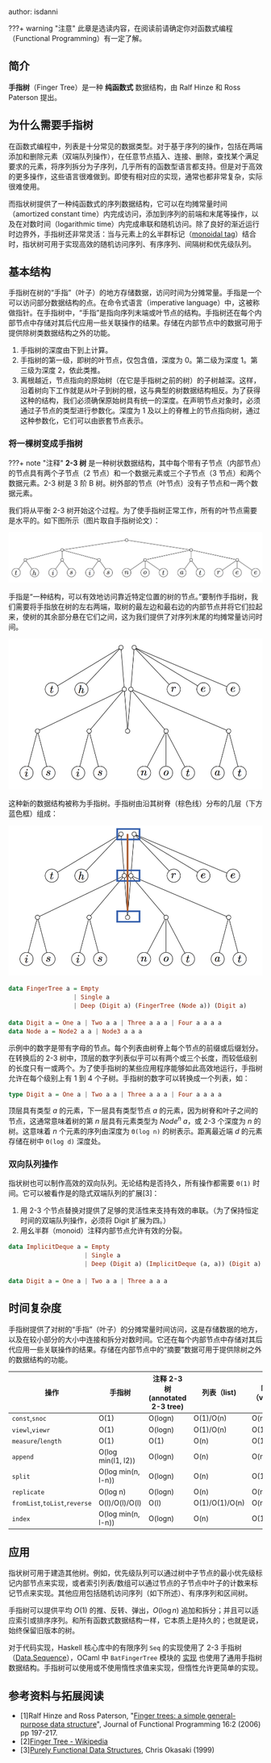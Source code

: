 author: isdanni

???+ warning "注意"
    此章是选读内容，在阅读前请确定你对函数式编程（Functional Programming）有一定了解。

## 简介

**手指树**（Finger Tree）是一种 **纯函数式** 数据结构，由 Ralf Hinze 和 Ross Paterson 提出。

## 为什么需要手指树

在函数式编程中，列表是十分常见的数据类型。对于基于序列的操作，包括在两端添加和删除元素（双端队列操作），在任意节点插入、连接、删除，查找某个满足要求的元素，将序列拆分为子序列，几乎所有的函数型语言都支持。但是对于高效的更多操作，这些语言很难做到。即使有相对应的实现，通常也都非常复杂，实际很难使用。

而指状树提供了一种纯函数式的序列数据结构，它可以在均摊常量时间（amortized constant time）内完成访问，添加到序列的前端和末尾等操作，以及在对数时间（logarithmic time）内完成串联和随机访问。除了良好的渐近运行时边界外，手指树还非常灵活：当与元素上的幺半群标记（[monoidal tag](https://en.wikipedia.org/wiki/Monoidal_category)）结合时，指状树可用于实现高效的随机访问序列、有序序列、间隔树和优先级队列。

## 基本结构

手指树在树的“手指”（叶子）的地方存储数据，访问时间为分摊常量。手指是一个可以访问部分数据结构的点。在命令式语言（imperative language）中，这被称做指针。在手指树中，“手指”是指向序列末端或叶节点的结构。手指树还在每个内部节点中存储对其后代应用一些关联操作的结果。存储在内部节点中的数据可用于提供除树类数据结构之外的功能。

1. 手指树的深度由下到上计算。
2. 手指树的第一级，即树的叶节点，仅包含值，深度为 $0$。第二级为深度 $1$。第三级为深度 $2$，依此类推。
3. 离根越近，节点指向的原始树（在它是手指树之前的树）的子树越深。这样，沿着树向下工作就是从叶子到树的根，这与典型的树数据结构相反。为了获得这种的结构，我们必须确保原始树具有统一的深度。在声明节点对象时，必须通过子节点的类型进行参数化。深度为 $1$ 及以上的脊椎上的节点指向树，通过这种参数化，它们可以由嵌套节点表示。

### 将一棵树变成手指树

???+ note "注释"
    **2-3 树** 是一种树状数据结构，其中每个带有子节点（内部节点）的节点具有两个子节点（$2$ 节点）和一个数据元素或三个子节点（$3$ 节点）和两个数据元素。2-3 树是 $3$ 阶 B 树。树外部的节点（叶节点）没有子节点和一两个数据元素。

我们将从平衡 2-3 树开始这个过程。为了使手指树正常工作，所有的叶节点需要是水平的。如下图所示（图片取自手指树论文）：

![](./images/finger-tree-1.png)

手指是“一种结构，可以有效地访问靠近特定位置的树的节点。”要制作手指树，我们需要将手指放在树的左右两端，取树的最左边和最右边的内部节点并将它们拉起来，使树的其余部分悬在它们之间，这为我们提供了对序列末尾的均摊常量访问时间。

![](./images/finger-tree-2.png)

这种新的数据结构被称为手指树。手指树由沿其树脊（棕色线）分布的几层（下方蓝色框）组成：

![](./images/finger-tree-3.png)

```haskell
data FingerTree a = Empty
                  | Single a
                  | Deep (Digit a) (FingerTree (Node a)) (Digit a)

data Digit a = One a | Two a a | Three a a a | Four a a a a
data Node a = Node2 a a | Node3 a a a
```

示例中的数字是带有字母的节点。每个列表由树脊上每个节点的前缀或后缀划分。在转换后的 2-3 树中，顶层的数字列表似乎可以有两个或三个长度，而较低级别的长度只有一或两个。为了使手指树的某些应用程序能够如此高效地运行，手指树允许在每个级别上有 $1$ 到 $4$ 个子树。手指树的数字可以转换成一个列表，如：

```haskell
type Digit a = One a | Two a a | Three a a a | Four a a a a
```

顶层具有类型 $a$ 的元素，下一层具有类型节点 $a$ 的元素，因为树脊和叶子之间的节点，这通常意味着树的第 $n$ 层具有元素类型为 $Node^{n}$ $a$，或 2-3 个深度为 $n$ 的树。这意味着 $n$ 个元素的序列由深度为 `Θ(log n)` 的树表示。距离最近端 $d$ 的元素存储在树中 `Θ(log d)` 深度处。

### 双向队列操作

指状树也可以制作高效的双向队列。无论结构是否持久，所有操作都需要 `Θ(1)` 时间。它可以被看作是的隐式双端队列的扩展[3]：

1. 用 2-3 个节点替换对提供了足够的灵活性来支持有效的串联。（为了保持恒定时间的双端队列操作，必须将 Digit 扩展为四。）
2. 用幺半群（monoid）注释内部节点允许有效的分裂。

```haskell
data ImplicitDeque a = Empty
                     | Single a
                     | Deep (Digit a) (ImplicitDeque (a, a)) (Digit a)

data Digit a = One a | Two a a | Three a a a
```

## 时间复杂度

手指树提供了对树的“手指”（叶子）的分摊常量时间访问，这是存储数据的地方，以及在较小部分的大小中连接和拆分对数时间。它还在每个内部节点中存储对其后代应用一些关联操作的结果。存储在内部节点中的“摘要”数据可用于提供除树之外的数据结构的功能。

| 操作                            | 手指树                | 注释 2-3 树 (annotated 2-3 tree) | 列表（list)       | 向量（vector) |
| ----------------------------- | ------------------ | ----------------------------- | -------------- | ---------- |
| `const`,`snoc`                | O(1)               | O(logn)                       | O(1)/O(n)      | O(n)       |
| `viewl`,`viewr`               | O(1)               | O(logn)                       | O(1)/O(n)      | O(1)       |
| `measure`/`length`            | O(1)               | O(1)                          | O(n)           | O(1)       |
| `append`                      | O(log min(l1, l2)) | O(logn)                       | O(n)           | O(m+n)     |
| `split`                       | O(log min(n, l-n)) | O(logn)                       | O(n)           | O(1)       |
| `replicate`                   | O(log n)           | O(logn)                       | O(n)           | O(n)       |
| `fromList`,`toList`,`reverse` | O(l)/O(l)/O(l)     | O(l)                          | O(1)/O(1)/O(n) | O(n)       |
| `index`                       | O(log min(n, l-n)) | O(logn)                       | O(n)           | O(1)       |

## 应用

指状树可用于建造其他树。例如，优先级队列可以通过树中子节点的最小优先级标记内部节点来实现，或者索引列表/数组可以通过节点的子节点中叶子的计数来标记节点来实现。其他应用包括随机访问序列（如下所述）、有序序列和区间树。

手指树可以提供平均 $O(1)$ 的推、反转、弹出，$O(\log n)$ 追加和拆分；并且可以适应索引或排序序列。和所有函数式数据结构一样，它本质上是持久的；也就是说，始终保留旧版本的树。

对于代码实现，Haskell 核心库中的有限序列 `Seq` 的实现使用了 2-3 手指树（[Data.Sequence](https://hackage.haskell.org/package/containers-0.6.5.1/docs/Data-Sequence.html)），OCaml 中 `BatFingerTree` 模块的 [实现](https://ocaml-batteries-team.github.io/batteries-included/hdoc2/BatFingerTree.html) 也使用了通用手指树数据结构。手指树可以使用或不使用惰性求值来实现，但惰性允许更简单的实现。

## 参考资料与拓展阅读

- [1]Ralf Hinze and Ross Paterson, "[Finger trees: a simple general-purpose data structure](http://www.staff.city.ac.uk/~ross/papers/FingerTree.html)", Journal of Functional Programming 16:2 (2006) pp 197-217.
- [2][Finger Tree - Wikipedia](<https://en.wikipedia.org/wiki/Finger_tree>)
- [3][Purely Functional Data Structures](<https://www.cambridge.org/us/academic/subjects/computer-science/programming-languages-and-applied-logic/purely-functional-data-structures>), Chris Okasaki (1999)
